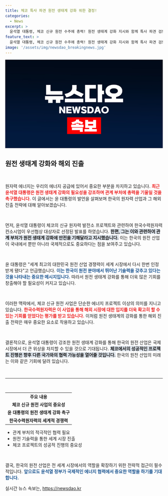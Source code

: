 ```yaml
---
title: 체코 특사 파견 원전 생태계 강화 위한 결정!
categories:
  - News
excerpt: >
  윤석열 대통령, 체코 신규 원전 수주에 총력! 원전 생태계 강화 지시와 함께 특사 파견 검토 소식이 전해져, 한국 원전 산업의 세계적 경쟁력을 다시 한번 입증하는 계기가 될까? 클릭해서 자세히 알아보세요!
feature_text: >
  윤석열 대통령, 체코 신규 원전 수주에 총력! 원전 생태계 강화 지시와 함께 특사 파견 검토 소식이 전해져, 한국 원전 산업의 세계적 경쟁력을 다시 한번 입증하는 계기가 될까? 클릭해서 자세히 알아보세요!
image: '/assets/img/newsdao_breakingnews.jpg'
---
```


<p><img src="/assets/img/newsdao_breakingnews.jpg" alt="flaretime 속보" /></p>

<h2 data-ke-size="size26">원전 생태계 강화와 해외 진출</h2>

<p data-ke-size="size16">&nbsp;</p>

<p>원자력 에너지는 우리의 에너지 공급에 있어서 중요한 부분을 차지하고 있습니다. <b><span style="color: #ee2323;">최근 윤석열 대통령은 원전 생태계 강화의 필요성을 강조하며 관계 부처에 총력을 기울일 것을 촉구했습니다.</span></b> 이 글에서는 윤 대통령의 발언을 살펴보며 한국의 원자력 산업과 그 해외 진출 전략에 대해 알아보겠습니다.</p>

<p data-ke-size="size16">&nbsp;</p>

<p>먼저, 윤석열 대통령이 체코의 신규 원자력 발전소 프로젝트와 관련하여 한국수력원자력 컨소시엄이 우선협상 대상자로 선정된 발표를 하였습니다. <b><span style="background-color: #21538527;">한편, 그는 이와 관련하여 관계 부처가 원전 생태계 강화에 만전을 기해달라고 지시했습니다.</span></b> 이는 한국의 원전 산업이 국내에서 뿐만 아니라 국제적으로도 중요하다는 점을 보여주고 있습니다.</p>

<p data-ke-size="size16">&nbsp;</p>

<p>윤 대통령은 "세계 최고의 대한민국 원전 산업 경쟁력이 세계 시장에서 다시 한번 인정받게 됐다"고 언급했습니다. <b><span style="color: #1a5490;">이는 한국이 원전 분야에서 뛰어난 기술력을 갖추고 있다는 것을 나타내는 중요한 메시지입니다.</span></b> 따라서 원전 생태계 강화를 통해 더욱 많은 기회를 창출해야 할 필요성이 커지고 있습니다.</p>

<p data-ke-size="size16">&nbsp;</p>

<p>이러한 맥락에서, 체코 신규 원전 사업은 단순한 에너지 프로젝트 이상의 의미를 지니고 있습니다. <b><span style="color: #ee2323;">한국수력원자력은 이 사업을 통해 해외 시장에 대한 입지를 더욱 확고히 할 수 있는 기회를 얻었다는 평가를 받고 있습니다.</span></b> 이처럼 원전 생태계의 강화를 통한 해외 진출 전략은 매우 중요한 요소로 작용하고 있습니다.</p>

<p data-ke-size="size16">&nbsp;</p>

<p>결론적으로, 윤석열 대통령이 강조한 원전 생태계 강화를 통해 한국의 원전 산업은 국제 시장에서 더 큰 위상을 차지할 수 있을 것으로 기대됩니다. <b><span style="background-color: #21538527;">체코에서의 성공적인 프로젝트 진행은 향후 다른 국가와의 협력 가능성을 열어줄 것입니다.</span></b> 한국의 원전 산업의 미래는 이와 같은 기회에 달려 있습니다.</p>

<p data-ke-size="size16">&nbsp;</p>

<hr>

<p data-ke-size="size16">&nbsp;</p>

<table style="width: 100%;">
    <tr>
        <td style="text-align: center; height: 17px;"><b>주요 내용</b></td>
    </tr>
    <tr>
        <td style="text-align: center; height: 17px;"><b>체코 신규 원전 사업의 중요성</b></td>
    </tr>
    <tr>
        <td style="text-align: center; height: 17px;"><b>윤 대통령의 원전 생태계 강화 촉구</b></td>
    </tr>
    <tr>
        <td style="text-align: center; height: 17px;"><b>한국수력원자력의 세계적 경쟁력</b></td>
    </tr>
</table>

<ul>
    <li>관계 부처의 적극적인 협력 필요</li>
    <li>원전 기술력을 통한 세계 시장 진출</li>
    <li>체코 프로젝트의 성공적 진행의 중요성</li>
</ul>

<p data-ke-size="size16">&nbsp;</p>

<p>결국, 한국의 원전 산업은 전 세계 시장에서의 역할을 확장하기 위한 전략적 접근이 필수적입니다. <b><span style="color: #1a5490;">앞으로도 윤석열 정부가 국제적인 에너지 협력에서 중요한 역할을 하기를 기대합니다.</span></b></p>
실시간 뉴스 속보는, <a href="https://newsdao.kr" rel="dofollow">https://newsdao.kr</a>


